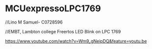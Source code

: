 #  MCUexpressoLPC1769

//Lino M Samuel- C0728596

//EMBT, Lambton college
Freertos LED Blink on LPC 1769

https://www.youtube.com/watch?v=Wm9_gNeipDQ&feature=youtu.be



